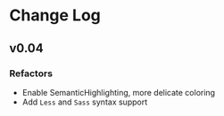 # Change Log

## v0.04

### Refactors

- Enable SemanticHighlighting, more delicate coloring
- Add `Less` and `Sass` syntax support